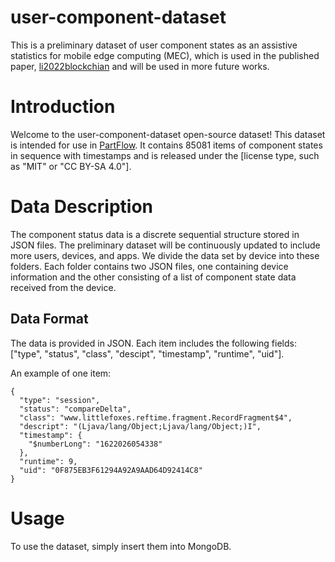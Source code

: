 # user-component-dataset

This is a preliminary dataset of user component states as an assistive statistics for mobile edge computing (MEC), which is used in the published paper, [li2022blockchian](https://ieeexplore.ieee.org/document/9951342g) and will be used in more future works.

# Introduction

Welcome to the user-component-dataset open-source dataset! This dataset is intended for use in [PartFlow](https://github.com/liminghao0914/PartFlow). It contains 85081  items of component states in sequence with timestamps and is released under the [license type, such as "MIT" or "CC BY-SA 4.0"].

# Data Description

The component status data is a discrete sequential structure stored in JSON files. The preliminary dataset will be continuously updated to include more users, devices, and apps. 
We divide the data set by device into these folders. Each folder contains two JSON files, one containing device information and the other consisting of a list of component state data received from the device.

## Data Format

The data is provided in JSON. Each item includes the following fields: ["type", "status", "class", "descipt", "timestamp", "runtime", "uid"].

An example of one item:

    {
      "type": "session",
      "status": "compareDelta",
      "class": "www.littlefoxes.reftime.fragment.RecordFragment$4",
      "descript": "(Ljava/lang/Object;Ljava/lang/Object;)I",
      "timestamp": {
        "$numberLong": "1622026054338"
      },
      "runtime": 9,
      "uid": "0F875EB3F61294A92A9AAD64D92414C8"
    }


# Usage

To use the dataset, simply insert them into MongoDB.


